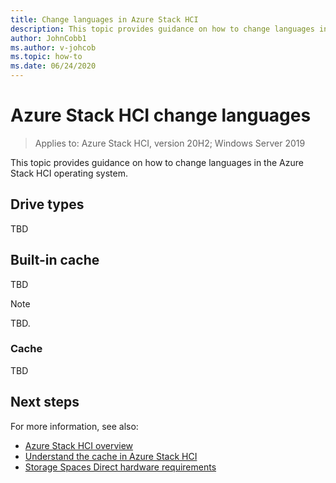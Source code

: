 ```yaml
---
title: Change languages in Azure Stack HCI
description: This topic provides guidance on how to change languages in the Azure Stack HCI operating system.
author: JohnCobb1
ms.author: v-johcob
ms.topic: how-to
ms.date: 06/24/2020
---
```


# Azure Stack HCI change languages

>Applies to: Azure Stack HCI, version 20H2; Windows Server 2019

This topic provides guidance on how to change languages in the Azure Stack HCI operating system.

## Drive types
TBD

## Built-in cache
TBD

<!---Example note format.--->
   >[!NOTE]
   > TBD.

<!---Example figure format--->
<!---:::image type="content" source="media/attach-gpu-to-linux-vm/vlc-player.png" alt-text="VLC Player Screenshot":::--->

### Cache
TBD


## Next steps
For more information, see also:
<!---Placeholders for format examples. Replace all before initial topic review.--->

- [Azure Stack HCI overview](../overview.md)
- [Understand the cache in Azure Stack HCI](cache.md)
- [Storage Spaces Direct hardware requirements](/windows-server/storage/storage-spaces/storage-spaces-direct-hardware-requirements)
